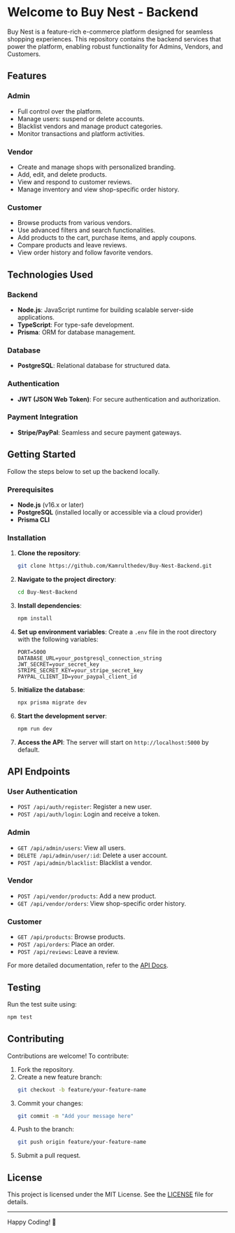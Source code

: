 
# Welcome to Buy Nest - Backend

Buy Nest is a feature-rich e-commerce platform designed for seamless shopping experiences. This repository contains the backend services that power the platform, enabling robust functionality for Admins, Vendors, and Customers.

## Features

### Admin
- Full control over the platform.
- Manage users: suspend or delete accounts.
- Blacklist vendors and manage product categories.
- Monitor transactions and platform activities.

### Vendor
- Create and manage shops with personalized branding.
- Add, edit, and delete products.
- View and respond to customer reviews.
- Manage inventory and view shop-specific order history.

### Customer
- Browse products from various vendors.
- Use advanced filters and search functionalities.
- Add products to the cart, purchase items, and apply coupons.
- Compare products and leave reviews.
- View order history and follow favorite vendors.

## Technologies Used

### Backend
- **Node.js**: JavaScript runtime for building scalable server-side applications.
- **TypeScript**: For type-safe development.
- **Prisma**: ORM for database management.

### Database
- **PostgreSQL**: Relational database for structured data.

### Authentication
- **JWT (JSON Web Token)**: For secure authentication and authorization.

### Payment Integration
- **Stripe/PayPal**: Seamless and secure payment gateways.

## Getting Started

Follow the steps below to set up the backend locally.

### Prerequisites
- **Node.js** (v16.x or later)
- **PostgreSQL** (installed locally or accessible via a cloud provider)
- **Prisma CLI**

### Installation

1. **Clone the repository**:
   ```bash
   git clone https://github.com/Kamrulthedev/Buy-Nest-Backend.git
   ```

2. **Navigate to the project directory**:
   ```bash
   cd Buy-Nest-Backend
   ```

3. **Install dependencies**:
   ```bash
   npm install
   ```

4. **Set up environment variables**:
   Create a `.env` file in the root directory with the following variables:
   ```env
   PORT=5000
   DATABASE_URL=your_postgresql_connection_string
   JWT_SECRET=your_secret_key
   STRIPE_SECRET_KEY=your_stripe_secret_key
   PAYPAL_CLIENT_ID=your_paypal_client_id
   ```

5. **Initialize the database**:
   ```bash
   npx prisma migrate dev
   ```

6. **Start the development server**:
   ```bash
   npm run dev
   ```

7. **Access the API**:
   The server will start on `http://localhost:5000` by default.

## API Endpoints

### User Authentication
- `POST /api/auth/register`: Register a new user.
- `POST /api/auth/login`: Login and receive a token.

### Admin
- `GET /api/admin/users`: View all users.
- `DELETE /api/admin/user/:id`: Delete a user account.
- `POST /api/admin/blacklist`: Blacklist a vendor.

### Vendor
- `POST /api/vendor/products`: Add a new product.
- `GET /api/vendor/orders`: View shop-specific order history.

### Customer
- `GET /api/products`: Browse products.
- `POST /api/orders`: Place an order.
- `POST /api/reviews`: Leave a review.

For more detailed documentation, refer to the [API Docs](#).

## Testing

Run the test suite using:
```bash
npm test
```

## Contributing

Contributions are welcome! To contribute:

1. Fork the repository.
2. Create a new feature branch:
   ```bash
   git checkout -b feature/your-feature-name
   ```
3. Commit your changes:
   ```bash
   git commit -m "Add your message here"
   ```
4. Push to the branch:
   ```bash
   git push origin feature/your-feature-name
   ```
5. Submit a pull request.

## License

This project is licensed under the MIT License. See the [LICENSE](LICENSE) file for details.

---

Happy Coding! 🚀
